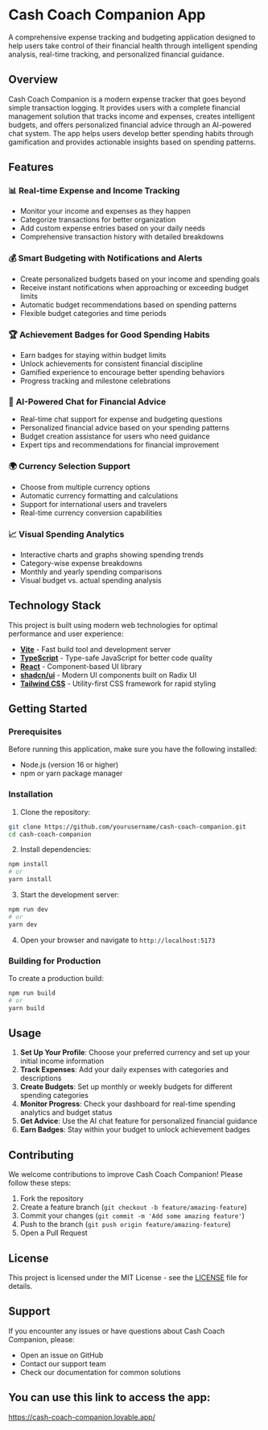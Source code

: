 # Cash Coach Companion App

A comprehensive expense tracking and budgeting application designed to help users take control of their financial health through intelligent spending analysis, real-time tracking, and personalized financial guidance.

## Overview

Cash Coach Companion is a modern expense tracker that goes beyond simple transaction logging. It provides users with a complete financial management solution that tracks income and expenses, creates intelligent budgets, and offers personalized financial advice through an AI-powered chat system. The app helps users develop better spending habits through gamification and provides actionable insights based on spending patterns.

## Features

### 📊 **Real-time Expense and Income Tracking**
- Monitor your income and expenses as they happen
- Categorize transactions for better organization
- Add custom expense entries based on your daily needs
- Comprehensive transaction history with detailed breakdowns

### 💰 **Smart Budgeting with Notifications and Alerts**
- Create personalized budgets based on your income and spending goals
- Receive instant notifications when approaching or exceeding budget limits
- Automatic budget recommendations based on spending patterns
- Flexible budget categories and time periods

### 🏆 **Achievement Badges for Good Spending Habits**
- Earn badges for staying within budget limits
- Unlock achievements for consistent financial discipline
- Gamified experience to encourage better spending behaviors
- Progress tracking and milestone celebrations

### 🤖 **AI-Powered Chat for Financial Advice**
- Real-time chat support for expense and budgeting questions
- Personalized financial advice based on your spending patterns
- Budget creation assistance for users who need guidance
- Expert tips and recommendations for financial improvement

### 🌍 **Currency Selection Support**
- Choose from multiple currency options
- Automatic currency formatting and calculations
- Support for international users and travelers
- Real-time currency conversion capabilities

### 📈 **Visual Spending Analytics**
- Interactive charts and graphs showing spending trends
- Category-wise expense breakdowns
- Monthly and yearly spending comparisons
- Visual budget vs. actual spending analysis

## Technology Stack

This project is built using modern web technologies for optimal performance and user experience:

- **[Vite](https://vitejs.dev/)** - Fast build tool and development server
- **[TypeScript](https://www.typescriptlang.org/)** - Type-safe JavaScript for better code quality
- **[React](https://reactjs.org/)** - Component-based UI library
- **[shadcn/ui](https://ui.shadcn.com/)** - Modern UI components built on Radix UI
- **[Tailwind CSS](https://tailwindcss.com/)** - Utility-first CSS framework for rapid styling

## Getting Started

### Prerequisites

Before running this application, make sure you have the following installed:
- Node.js (version 16 or higher)
- npm or yarn package manager

### Installation

1. Clone the repository:
```bash
git clone https://github.com/yourusername/cash-coach-companion.git
cd cash-coach-companion
```

2. Install dependencies:
```bash
npm install
# or
yarn install
```

3. Start the development server:
```bash
npm run dev
# or
yarn dev
```

4. Open your browser and navigate to `http://localhost:5173`

### Building for Production

To create a production build:

```bash
npm run build
# or
yarn build
```

## Usage

1. **Set Up Your Profile**: Choose your preferred currency and set up your initial income information
2. **Track Expenses**: Add your daily expenses with categories and descriptions
3. **Create Budgets**: Set up monthly or weekly budgets for different spending categories
4. **Monitor Progress**: Check your dashboard for real-time spending analytics and budget status
5. **Get Advice**: Use the AI chat feature for personalized financial guidance
6. **Earn Badges**: Stay within your budget to unlock achievement badges

## Contributing

We welcome contributions to improve Cash Coach Companion! Please follow these steps:

1. Fork the repository
2. Create a feature branch (`git checkout -b feature/amazing-feature`)
3. Commit your changes (`git commit -m 'Add some amazing feature'`)
4. Push to the branch (`git push origin feature/amazing-feature`)
5. Open a Pull Request

## License

This project is licensed under the MIT License - see the [LICENSE](LICENSE) file for details.

## Support

If you encounter any issues or have questions about Cash Coach Companion, please:
- Open an issue on GitHub
- Contact our support team
- Check our documentation for common solutions

## You can use this link to access the app:
https://cash-coach-companion.lovable.app/

